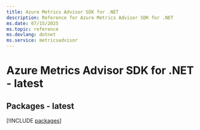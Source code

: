 ```yaml
---
title: Azure Metrics Advisor SDK for .NET
description: Reference for Azure Metrics Advisor SDK for .NET
ms.date: 07/15/2025
ms.topic: reference
ms.devlang: dotnet
ms.service: metricsadvisor
---
```

# Azure Metrics Advisor SDK for .NET - latest
## Packages - latest
[!INCLUDE [packages](metrics-advisor-index.md)]